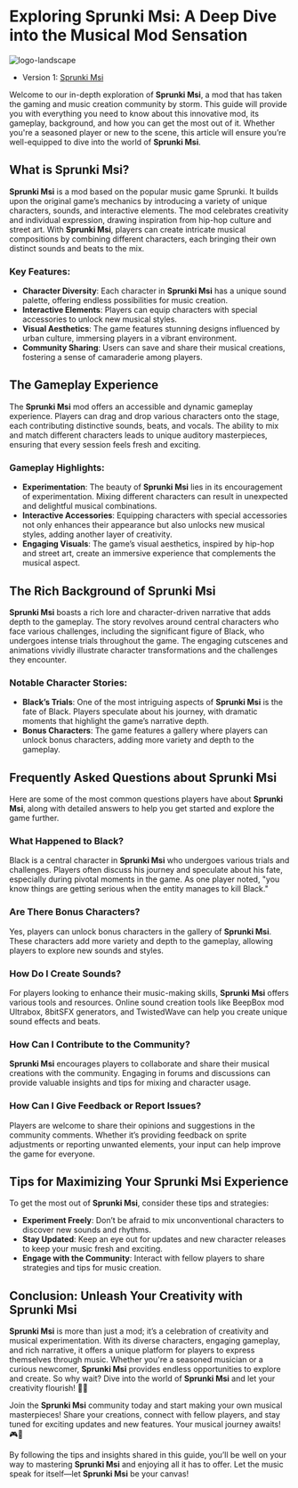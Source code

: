 # Exploring Sprunki Msi: A Deep Dive into the Musical Mod Sensation

![logo-landscape](https://github.com/user-attachments/assets/175d13b7-20e6-4756-85f0-1344f8cc51d7)


- Version 1: [Sprunki Msi](https://sprunki-incredibox.org/game/sprunki-msi)


Welcome to our in-depth exploration of **Sprunki Msi**, a mod that has taken the gaming and music creation community by storm. This guide will provide you with everything you need to know about this innovative mod, its gameplay, background, and how you can get the most out of it. Whether you're a seasoned player or new to the scene, this article will ensure you’re well-equipped to dive into the world of **Sprunki Msi**.

## What is Sprunki Msi?

**Sprunki Msi** is a mod based on the popular music game Sprunki. It builds upon the original game’s mechanics by introducing a variety of unique characters, sounds, and interactive elements. The mod celebrates creativity and individual expression, drawing inspiration from hip-hop culture and street art. With **Sprunki Msi**, players can create intricate musical compositions by combining different characters, each bringing their own distinct sounds and beats to the mix.

### Key Features:

- **Character Diversity**: Each character in **Sprunki Msi** has a unique sound palette, offering endless possibilities for music creation.
- **Interactive Elements**: Players can equip characters with special accessories to unlock new musical styles.
- **Visual Aesthetics**: The game features stunning designs influenced by urban culture, immersing players in a vibrant environment.
- **Community Sharing**: Users can save and share their musical creations, fostering a sense of camaraderie among players.

## The Gameplay Experience

The **Sprunki Msi** mod offers an accessible and dynamic gameplay experience. Players can drag and drop various characters onto the stage, each contributing distinctive sounds, beats, and vocals. The ability to mix and match different characters leads to unique auditory masterpieces, ensuring that every session feels fresh and exciting.

### Gameplay Highlights:

- **Experimentation**: The beauty of **Sprunki Msi** lies in its encouragement of experimentation. Mixing different characters can result in unexpected and delightful musical combinations.
- **Interactive Accessories**: Equipping characters with special accessories not only enhances their appearance but also unlocks new musical styles, adding another layer of creativity.
- **Engaging Visuals**: The game’s visual aesthetics, inspired by hip-hop and street art, create an immersive experience that complements the musical aspect.

## The Rich Background of Sprunki Msi

**Sprunki Msi** boasts a rich lore and character-driven narrative that adds depth to the gameplay. The story revolves around central characters who face various challenges, including the significant figure of Black, who undergoes intense trials throughout the game. The engaging cutscenes and animations vividly illustrate character transformations and the challenges they encounter.

### Notable Character Stories:

- **Black’s Trials**: One of the most intriguing aspects of **Sprunki Msi** is the fate of Black. Players speculate about his journey, with dramatic moments that highlight the game’s narrative depth.
- **Bonus Characters**: The game features a gallery where players can unlock bonus characters, adding more variety and depth to the gameplay.

## Frequently Asked Questions about Sprunki Msi

Here are some of the most common questions players have about **Sprunki Msi**, along with detailed answers to help you get started and explore the game further.

### What Happened to Black?

Black is a central character in **Sprunki Msi** who undergoes various trials and challenges. Players often discuss his journey and speculate about his fate, especially during pivotal moments in the game. As one player noted, "you know things are getting serious when the entity manages to kill Black."

### Are There Bonus Characters?

Yes, players can unlock bonus characters in the gallery of **Sprunki Msi**. These characters add more variety and depth to the gameplay, allowing players to explore new sounds and styles.

### How Do I Create Sounds?

For players looking to enhance their music-making skills, **Sprunki Msi** offers various tools and resources. Online sound creation tools like BeepBox mod Ultrabox, 8bitSFX generators, and TwistedWave can help you create unique sound effects and beats.

### How Can I Contribute to the Community?

**Sprunki Msi** encourages players to collaborate and share their musical creations with the community. Engaging in forums and discussions can provide valuable insights and tips for mixing and character usage.

### How Can I Give Feedback or Report Issues?

Players are welcome to share their opinions and suggestions in the community comments. Whether it’s providing feedback on sprite adjustments or reporting unwanted elements, your input can help improve the game for everyone.

## Tips for Maximizing Your Sprunki Msi Experience

To get the most out of **Sprunki Msi**, consider these tips and strategies:

- **Experiment Freely**: Don’t be afraid to mix unconventional characters to discover new sounds and rhythms.
- **Stay Updated**: Keep an eye out for updates and new character releases to keep your music fresh and exciting.
- **Engage with the Community**: Interact with fellow players to share strategies and tips for music creation.

## Conclusion: Unleash Your Creativity with Sprunki Msi

**Sprunki Msi** is more than just a mod; it’s a celebration of creativity and musical experimentation. With its diverse characters, engaging gameplay, and rich narrative, it offers a unique platform for players to express themselves through music. Whether you're a seasoned musician or a curious newcomer, **Sprunki Msi** provides endless opportunities to explore and create. So why wait? Dive into the world of **Sprunki Msi** and let your creativity flourish! 🌟🎶

Join the **Sprunki Msi** community today and start making your own musical masterpieces! Share your creations, connect with fellow players, and stay tuned for exciting updates and new features. Your musical journey awaits! 🎮🎵

By following the tips and insights shared in this guide, you’ll be well on your way to mastering **Sprunki Msi** and enjoying all it has to offer. Let the music speak for itself—let **Sprunki Msi** be your canvas!
